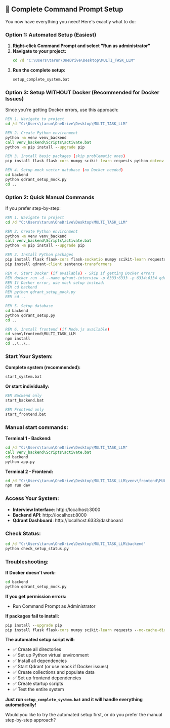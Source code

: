 ## 🚀 Complete Command Prompt Setup

You now have everything you need! Here's exactly what to do:

### **Option 1: Automated Setup (Easiest)**

1. **Right-click Command Prompt and select "Run as administrator"**
2. **Navigate to your project:**
   ```cmd
   cd /d "C:\Users\tarun\OneDrive\Desktop\MULTI_TASK_LLM"
   ```
3. **Run the complete setup:**
   ```cmd
   setup_complete_system.bat
   ```

### **Option 3: Setup WITHOUT Docker (Recommended for Docker Issues)**

Since you're getting Docker errors, use this approach:

```cmd
REM 1. Navigate to project
cd /d "C:\Users\tarun\OneDrive\Desktop\MULTI_TASK_LLM"

REM 2. Create Python environment
python -m venv venv_backend
call venv_backend\Scripts\activate.bat
python -m pip install --upgrade pip

REM 3. Install basic packages (skip problematic ones)
pip install flask flask-cors numpy scikit-learn requests python-dotenv joblib

REM 4. Setup mock vector database (no Docker needed)
cd backend
python qdrant_setup_mock.py
cd ..
```

### **Option 2: Quick Manual Commands**

If you prefer step-by-step:

```cmd
REM 1. Navigate to project
cd /d "C:\Users\tarun\OneDrive\Desktop\MULTI_TASK_LLM"

REM 2. Create Python environment
python -m venv venv_backend
call venv_backend\Scripts\activate.bat
python -m pip install --upgrade pip

REM 3. Install Python packages
pip install flask flask-cors flask-socketio numpy scikit-learn requests python-dotenv joblib
pip install qdrant-client sentence-transformers

REM 4. Start Docker (if available) - Skip if getting Docker errors
REM docker run -d --name qdrant-interview -p 6333:6333 -p 6334:6334 qdrant/qdrant
REM If Docker error, use mock setup instead:
REM cd backend
REM python qdrant_setup_mock.py
REM cd ..

REM 5. Setup database
cd backend
python qdrant_setup.py
cd ..

REM 6. Install frontend (if Node.js available)
cd venv\frontend\MULTI_TASK_LLM
npm install
cd ..\..\..
```

### **Start Your System:**

**Complete system (recommended):**
```cmd
start_system.bat
```

**Or start individually:**
```cmd
REM Backend only
start_backend.bat

REM Frontend only  
start_frontend.bat
```

### **Manual start commands:**

**Terminal 1 - Backend:**
```cmd
cd /d "C:\Users\tarun\OneDrive\Desktop\MULTI_TASK_LLM"
call venv_backend\Scripts\activate.bat
cd backend
python app.py
```

**Terminal 2 - Frontend:**
```cmd
cd /d "C:\Users\tarun\OneDrive\Desktop\MULTI_TASK_LLM\venv\frontend\MULTI_TASK_LLM"
npm run dev
```

### **Access Your System:**
- **Interview Interface**: http://localhost:3000
- **Backend API**: http://localhost:8000
- **Qdrant Dashboard**: http://localhost:6333/dashboard

### **Check Status:**
```cmd
cd /d "C:\Users\tarun\OneDrive\Desktop\MULTI_TASK_LLM\backend"
python check_setup_status.py
```

### **Troubleshooting:**

**If Docker doesn't work:**
```cmd
cd backend
python qdrant_setup_mock.py
```

**If you get permission errors:**
- Run Command Prompt as Administrator

**If packages fail to install:**
```cmd
pip install --upgrade pip
pip install flask flask-cors numpy scikit-learn requests --no-cache-dir
```

**The automated setup script will:**
- ✅ Create all directories
- ✅ Set up Python virtual environment
- ✅ Install all dependencies
- ✅ Start Qdrant (or use mock if Docker issues)
- ✅ Create collections and populate data
- ✅ Set up frontend dependencies
- ✅ Create startup scripts
- ✅ Test the entire system

**Just run `setup_complete_system.bat` and it will handle everything automatically!**

Would you like to try the automated setup first, or do you prefer the manual step-by-step approach?